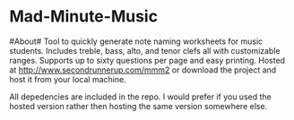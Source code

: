 Mad-Minute-Music
================

#About#
Tool to quickly generate note naming worksheets for music students.  Includes treble, bass, alto, and tenor clefs all with customizable ranges.  Supports up to sixty questions per page and easy printing.  Hosted at http://www.secondrunnerup.com/mmm2 or download the project and host it from your local machine.

All depedencies are included in the repo.  I would prefer if you used the hosted version rather then hosting the same version somewhere else.
